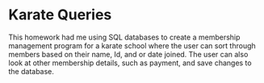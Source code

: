 # Karate Queries

This homework had me using SQL databases to create a membership management program for a karate school where the user can sort through members based on their name, Id, and or date joined. The user can also look at other membership details, such as payment, and save changes to the database.
